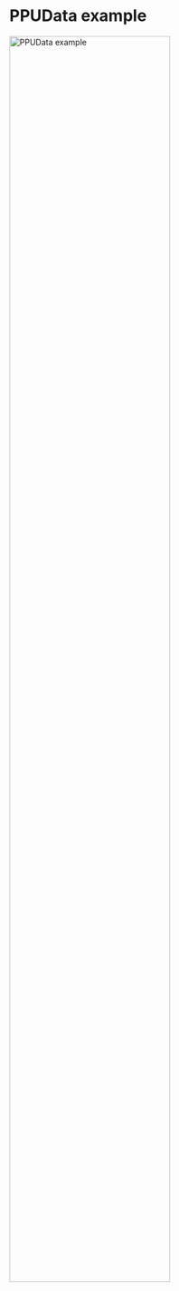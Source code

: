 # PPUData example

<div class="embed-image"><img alt="PPUData example" src="assets/3rdparty/_PPUData_access.png" style="width: 75%" /></div>
